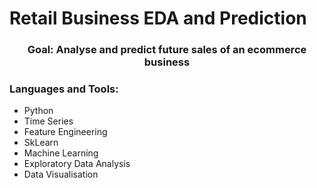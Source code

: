 # Retail Business EDA and Prediction

<h3 align="center">Goal: Analyse and predict future sales of an ecommerce business </h3>




<h3 align="left">Languages and Tools:</h3>

* Python
* Time Series
* Feature Engineering
* SkLearn
* Machine Learning
* Exploratory Data Analysis
* Data Visualisation
